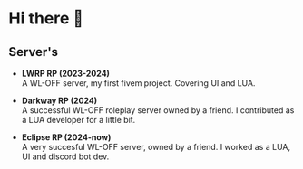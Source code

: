 # Hi there 👋

## Server's
- **LWRP RP (2023-2024)**  
  A WL-OFF server, my first fivem project. Covering UI and LUA.

- **Darkway RP (2024)**  
  A successful WL-OFF roleplay server owned by a friend. I contributed as a LUA developer for a little bit.

- **Eclipse RP (2024-now)**  
  A very succesful WL-OFF server, owned by a friend. I worked as a LUA, UI and discord bot dev. 
